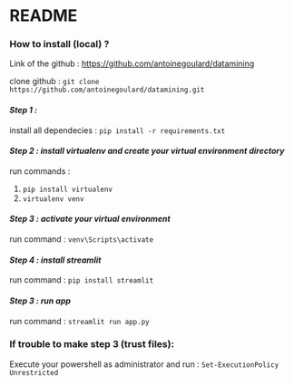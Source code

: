 # README

### **How to install (local) ?**

Link of the github :
https://github.com/antoinegoulard/datamining

clone github : 
`git clone https://github.com/antoinegoulard/datamining.git`

#### *Step 1 :*
install all dependecies :
`pip install -r requirements.txt`

#### *Step 2 : install virtualenv and create your virtual environment directory*
run commands :
1. `pip install virtualenv`
2. `virtualenv venv`

#### *Step 3 : activate your virtual environment*
run command :
`venv\Scripts\activate`

#### *Step 4 : install streamlit*
run command :
`pip install streamlit`

#### *Step 3 : run app*
run command :
`streamlit run app.py`

### If trouble to make step 3 (trust files):
Execute your powershell as administrator and run :
`Set-ExecutionPolicy Unrestricted`




